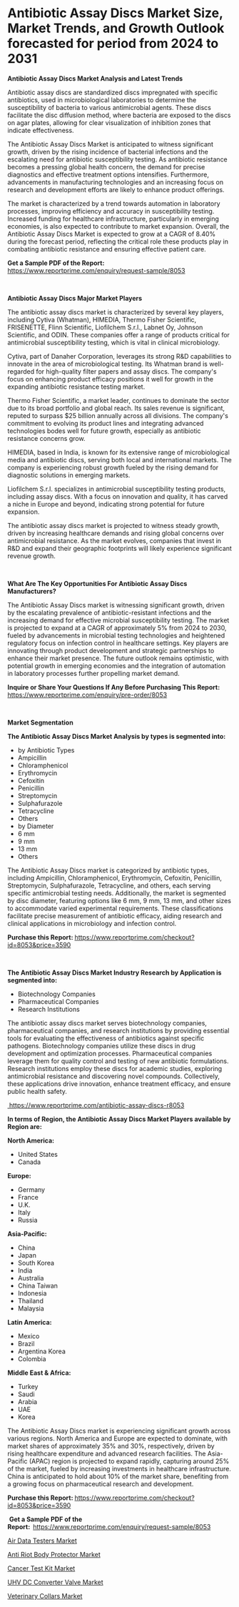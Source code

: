 <p><h1>Antibiotic Assay Discs Market Size, Market Trends, and Growth Outlook forecasted for period from 2024 to 2031</h1></p><p><strong>Antibiotic Assay Discs Market Analysis and Latest Trends</strong></p>
<p><p>Antibiotic assay discs are standardized discs impregnated with specific antibiotics, used in microbiological laboratories to determine the susceptibility of bacteria to various antimicrobial agents. These discs facilitate the disc diffusion method, where bacteria are exposed to the discs on agar plates, allowing for clear visualization of inhibition zones that indicate effectiveness.</p><p>The Antibiotic Assay Discs Market is anticipated to witness significant growth, driven by the rising incidence of bacterial infections and the escalating need for antibiotic susceptibility testing. As antibiotic resistance becomes a pressing global health concern, the demand for precise diagnostics and effective treatment options intensifies. Furthermore, advancements in manufacturing technologies and an increasing focus on research and development efforts are likely to enhance product offerings.</p><p>The market is characterized by a trend towards automation in laboratory processes, improving efficiency and accuracy in susceptibility testing. Increased funding for healthcare infrastructure, particularly in emerging economies, is also expected to contribute to market expansion. Overall, the Antibiotic Assay Discs Market is expected to grow at a CAGR of 8.40% during the forecast period, reflecting the critical role these products play in combating antibiotic resistance and ensuring effective patient care.</p></p>
<p><strong>Get a Sample PDF of the Report:&nbsp;</strong> <a href="https://www.reportprime.com/enquiry/request-sample/8053">https://www.reportprime.com/enquiry/request-sample/8053</a></p>
<p>&nbsp;</p>
<p><strong>Antibiotic Assay Discs Major Market Players</strong></p>
<p><p>The antibiotic assay discs market is characterized by several key players, including Cytiva (Whatman), HIMEDIA, Thermo Fisher Scientific, FRISENETTE, Flinn Scientific, Liofilchem S.r.l., Labnet Oy, Johnson Scientific, and ODIN. These companies offer a range of products critical for antimicrobial susceptibility testing, which is vital in clinical microbiology.</p><p>Cytiva, part of Danaher Corporation, leverages its strong R&D capabilities to innovate in the area of microbiological testing. Its Whatman brand is well-regarded for high-quality filter papers and assay discs. The company's focus on enhancing product efficacy positions it well for growth in the expanding antibiotic resistance testing market.</p><p>Thermo Fisher Scientific, a market leader, continues to dominate the sector due to its broad portfolio and global reach. Its sales revenue is significant, reputed to surpass $25 billion annually across all divisions. The company's commitment to evolving its product lines and integrating advanced technologies bodes well for future growth, especially as antibiotic resistance concerns grow.</p><p>HIMEDIA, based in India, is known for its extensive range of microbiological media and antibiotic discs, serving both local and international markets. The company is experiencing robust growth fueled by the rising demand for diagnostic solutions in emerging markets.</p><p>Liofilchem S.r.l. specializes in antimicrobial susceptibility testing products, including assay discs. With a focus on innovation and quality, it has carved a niche in Europe and beyond, indicating strong potential for future expansion.</p><p>The antibiotic assay discs market is projected to witness steady growth, driven by increasing healthcare demands and rising global concerns over antimicrobial resistance. As the market evolves, companies that invest in R&D and expand their geographic footprints will likely experience significant revenue growth.</p></p>
<p>&nbsp;</p>
<p><strong>What Are The Key Opportunities For Antibiotic Assay Discs Manufacturers?</strong></p>
<p><p>The Antibiotic Assay Discs market is witnessing significant growth, driven by the escalating prevalence of antibiotic-resistant infections and the increasing demand for effective microbial susceptibility testing. The market is projected to expand at a CAGR of approximately 5% from 2024 to 2030, fueled by advancements in microbial testing technologies and heightened regulatory focus on infection control in healthcare settings. Key players are innovating through product development and strategic partnerships to enhance their market presence. The future outlook remains optimistic, with potential growth in emerging economies and the integration of automation in laboratory processes further propelling market demand.</p></p>
<p><strong>Inquire or Share Your Questions If Any Before Purchasing This Report:</strong> <a href="https://www.reportprime.com/enquiry/pre-order/8053">https://www.reportprime.com/enquiry/pre-order/8053</a></p>
<p>&nbsp;</p>
<p><strong>Market Segmentation</strong></p>
<p><strong>The Antibiotic Assay Discs Market Analysis by types is segmented into:</strong></p>
<p><ul><li>by Antibiotic Types</li><li>Ampicillin</li><li>Chloramphenicol</li><li>Erythromycin</li><li>Cefoxitin</li><li>Penicillin</li><li>Streptomycin</li><li>Sulphafurazole</li><li>Tetracycline</li><li>Others</li><li>by Diameter</li><li>6 mm</li><li>9 mm</li><li>13 mm</li><li>Others</li></ul></p>
<p><p>The Antibiotic Assay Discs market is categorized by antibiotic types, including Ampicillin, Chloramphenicol, Erythromycin, Cefoxitin, Penicillin, Streptomycin, Sulphafurazole, Tetracycline, and others, each serving specific antimicrobial testing needs. Additionally, the market is segmented by disc diameter, featuring options like 6 mm, 9 mm, 13 mm, and other sizes to accommodate varied experimental requirements. These classifications facilitate precise measurement of antibiotic efficacy, aiding research and clinical applications in microbiology and infection control.</p></p>
<p><strong>Purchase this Report:&nbsp;</strong><a href="https://www.reportprime.com/checkout?id=8053&price=3590">https://www.reportprime.com/checkout?id=8053&price=3590</a></p>
<p>&nbsp;</p>
<p><strong>The Antibiotic Assay Discs Market Industry Research by Application is segmented into:</strong></p>
<p><ul><li>Biotechnology Companies</li><li>Pharmaceutical Companies</li><li>Research Institutions</li></ul></p>
<p><p>The antibiotic assay discs market serves biotechnology companies, pharmaceutical companies, and research institutions by providing essential tools for evaluating the effectiveness of antibiotics against specific pathogens. Biotechnology companies utilize these discs in drug development and optimization processes. Pharmaceutical companies leverage them for quality control and testing of new antibiotic formulations. Research institutions employ these discs for academic studies, exploring antimicrobial resistance and discovering novel compounds. Collectively, these applications drive innovation, enhance treatment efficacy, and ensure public health safety.</p></p>
<p><a href="https://www.reportprime.com/antibiotic-assay-discs-r8053">&nbsp;https://www.reportprime.com/antibiotic-assay-discs-r8053</a></p>
<p><strong>In terms of Region, the Antibiotic Assay Discs Market Players available by Region are:</strong></p>
<p>
    <p> <strong> North America: </strong>
        <ul>
            <li>United States</li>
            <li>Canada</li>
        </ul>
        </p> 
    <p> <strong> Europe: </strong>
        <ul>
            <li>Germany</li>
            <li>France</li>
            <li>U.K.</li>
            <li>Italy</li>
            <li>Russia</li>
        </ul>
        </p> 
    <p> <strong> Asia-Pacific: </strong>
        <ul>
            <li>China</li>
            <li>Japan</li>
            <li>South Korea</li>
            <li>India</li>
            <li>Australia</li>
            <li>China Taiwan</li>
            <li>Indonesia</li>
            <li>Thailand</li>
            <li>Malaysia</li>
        </ul>
        </p> 
    <p> <strong> Latin America: </strong>
        <ul>
            <li>Mexico</li>
            <li>Brazil</li>
            <li>Argentina Korea</li>
            <li>Colombia</li>
        </ul>
        </p> 
    <p> <strong> Middle East & Africa: </strong>
        <ul>
            <li>Turkey</li>
            <li>Saudi</li>
            <li>Arabia</li>
            <li>UAE</li>
            <li>Korea</li>
        </ul>
    </p>
    </p>
<p><p>The Antibiotic Assay Discs market is experiencing significant growth across various regions. North America and Europe are expected to dominate, with market shares of approximately 35% and 30%, respectively, driven by rising healthcare expenditure and advanced research facilities. The Asia-Pacific (APAC) region is projected to expand rapidly, capturing around 25% of the market, fueled by increasing investments in healthcare infrastructure. China is anticipated to hold about 10% of the market share, benefiting from a growing focus on pharmaceutical research and development.</p></p>
<p><strong>Purchase this Report: </strong><a href="https://www.reportprime.com/checkout?id=8053&price=3590">https://www.reportprime.com/checkout?id=8053&price=3590</a></p>
<p>&nbsp;<strong>Get a Sample PDF of the Report:&nbsp;&nbsp;</strong><a href="https://www.reportprime.com/enquiry/request-sample/8053">https://www.reportprime.com/enquiry/request-sample/8053</a></p>
<p><strong></strong></p>
<p><p><a href="https://medium.com/@jeancoleman732/global-air-data-testers-industry-analysis-report-air-data-testers-market-size-share-and-trends-3fbe82bac261">Air Data Testers Market</a></p><p><a href="https://issuu.com/reportprime-2/docs/anti-riot-body-protector-market-siz_7f8a714a3a654d">Anti Riot Body Protector Market</a></p><p><a href="https://www.linkedin.com/pulse/global-cancer-test-kit-market-focus-application-end-use-industry-klfpf?trackingId=tXlFSduPS3eUQfvobryWFA%3D%3D">Cancer Test Kit Market</a></p><p><a href="https://medium.com/@maria.hardacre7345/how-the-uhv-dc-converter-valve-market-will-be-evolved-fcf6c9dc2b9e">UHV DC Converter Valve Market</a></p><p><a href="https://github.com/gailasejs/Market-Research-Report-List-1/blob/main/veterinary-collars-market.md">Veterinary Collars Market</a></p></p>